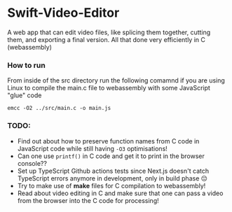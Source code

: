 # Swift-Video-Editor
A web app that can edit video files, like splicing them together, cutting them, and exporting a final version. All that done very efficiently in C (webassembly)

### How to run

From inside of the src directory run the following comamnd 
if you are using Linux to compile the main.c file to webassembly with some JavaScript "glue" code

`emcc -O2 ../src/main.c -o main.js`

### TODO:
* Find out about how to preserve function names from C code in JavaScript code while still having `-O3` optimisations!
* Can one use `printf()` in C code and get it to print in the browser console??
* Set up TypeScript Github actions tests since Next.js doesn't catch TypeScript errors anymore in development, only in build phase 😔
* Try to make use of **make** files for C compilation to webassembly!
* Read about video editing in C and make sure that one can pass a video from the browser into the C code for processing!
